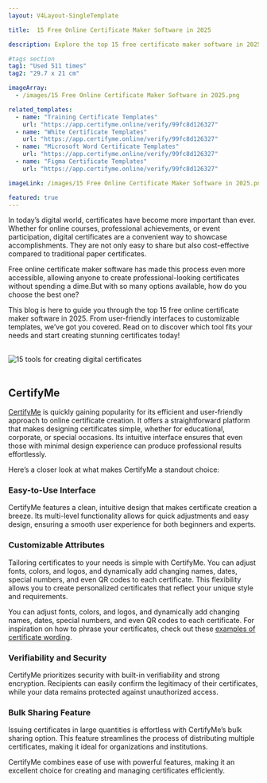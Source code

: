 ```yaml
---
layout: V4Layout-SingleTemplate

title:  15 Free Online Certificate Maker Software in 2025

description: Explore the top 15 free certificate maker software in 2025. Create professional, customizable certificates easily with these user-friendly tools and find your perfect fit!

#tags section
tag1: "Used 511 times"
tag2: "29.7 x 21 cm"

imageArray:
  - /images/15 Free Online Certificate Maker Software in 2025.png

related_templates:
  - name: "Training Certificate Templates"
    url: "https://app.certifyme.online/verify/99fc8d126327"
  - name: "White Certificate Templates"
    url: "https://app.certifyme.online/verify/99fc8d126327"
  - name: "Microsoft Word Certificate Templates"
    url: "https://app.certifyme.online/verify/99fc8d126327"
  - name: "Figma Certificate Templates"
    url: "https://app.certifyme.online/verify/99fc8d126327"  

imageLink: /images/15 Free Online Certificate Maker Software in 2025.png

featured: true
---
```


In today’s digital world, certificates have become more important than ever. Whether for online courses, professional achievements, or event participation, digital certificates are a convenient way to showcase accomplishments. They are not only easy to share but also cost-effective compared to traditional paper certificates. 

Free online certificate maker software has made this process even more accessible, allowing anyone to create professional-looking certificates without spending a dime.But with so many options available, how do you choose the best one? 

This blog is here to guide you through the top 15 free online certificate maker software in 2025. From user-friendly interfaces to customizable templates, we’ve got you covered. Read on to discover which tool fits your needs and start creating stunning certificates today!

<br>

<img class="img-fluid r-16" src="/img/blog/Tools-for-Creating-Online-Certificates.png" alt="15 tools for creating digital certificates" style="display: block; margin: 0 auto;">

<br>

## CertifyMe

<a href="https://certifyme.online/"><u>CertifyMe</u></a> is quickly gaining popularity for its efficient and user-friendly approach to online certificate creation. It offers a straightforward platform that makes designing certificates simple, whether for educational, corporate, or special occasions. Its intuitive interface ensures that even those with minimal design experience can produce professional results effortlessly.

Here’s a closer look at what makes CertifyMe a standout choice:

### Easy-to-Use Interface

CertifyMe features a clean, intuitive design that makes certificate creation a breeze. Its multi-level functionality allows for quick adjustments and easy design, ensuring a smooth user experience for both beginners and experts.

### Customizable Attributes

Tailoring certificates to your needs is simple with CertifyMe. You can adjust fonts, colors, and logos, and dynamically add changing names, dates, special numbers, and even QR codes to each certificate. This flexibility allows you to create personalized certificates that reflect your unique style and requirements.

You can adjust fonts, colors, and logos, and dynamically add changing names, dates, special numbers, and even QR codes to each certificate. For inspiration on how to phrase your certificates, check out these [examples of certificate wording](https://www.certifyme.online/blog/best-certificate-wording-examples.html).

### Verifiability and Security

CertifyMe prioritizes security with built-in verifiability and strong encryption. Recipients can easily confirm the legitimacy of their certificates, while your data remains protected against unauthorized access.

### Bulk Sharing Feature

Issuing certificates in large quantities is effortless with CertifyMe’s bulk sharing option. This feature streamlines the process of distributing multiple certificates, making it ideal for organizations and institutions.

CertifyMe combines ease of use with powerful features, making it an excellent choice for creating and managing certificates efficiently.
